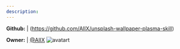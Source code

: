 ```yaml
---
description: 
---
```



**Github:** | (https://github.com/AIIX/unsplash-wallpaper-plasma-skill)

**Owner:** | [@AIIX](https://github.com/AIIX) ![avatart](https://avatars3.githubusercontent.com/u/19663666?v=4)

